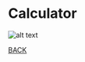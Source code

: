 # Calculator

![alt text](https://howardying.github.io/Programming1Portfolio/Images/calculator1.png)

[BACK](https://howardying.github.io/Programming1Portfolio/ "Back to Home")

